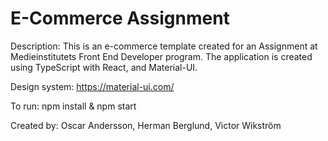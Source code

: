 # E-Commerce Assignment

Description: This is an e-commerce template created for an Assignment at Medieinstitutets Front End Developer program. The application is created using TypeScript with React, and Material-UI.

Design system: https://material-ui.com/

To run:
npm install & npm start

Created by:
Oscar Andersson, Herman Berglund, Victor Wikström
